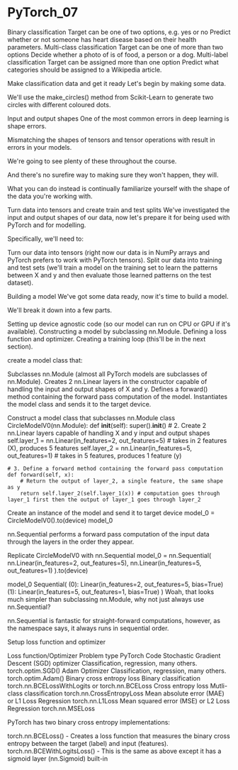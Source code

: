 # PyTorch_07


Binary classification	Target can be one of two options, e.g. yes or no	Predict whether or not someone has heart disease based on their health parameters.
Multi-class classification	Target can be one of more than two options	Decide whether a photo of is of food, a person or a dog.
Multi-label classification	Target can be assigned more than one option	Predict what categories should be assigned to a Wikipedia article.

Make classification data and get it ready
Let's begin by making some data.

We'll use the make_circles() method from Scikit-Learn to generate two circles with different coloured dots.

Input and output shapes
One of the most common errors in deep learning is shape errors.

Mismatching the shapes of tensors and tensor operations with result in errors in your models.

We're going to see plenty of these throughout the course.

And there's no surefire way to making sure they won't happen, they will.

What you can do instead is continually familiarize yourself with the shape of the data you're working with.

Turn data into tensors and create train and test splits
We've investigated the input and output shapes of our data, now let's prepare it for being used with PyTorch and for modelling.

Specifically, we'll need to:

Turn our data into tensors (right now our data is in NumPy arrays and PyTorch prefers to work with PyTorch tensors).
Split our data into training and test sets (we'll train a model on the training set to learn the patterns between X and y and then evaluate those learned patterns on the test dataset).

Building a model
We've got some data ready, now it's time to build a model.

We'll break it down into a few parts.

Setting up device agnostic code (so our model can run on CPU or GPU if it's available).
Constructing a model by subclassing nn.Module.
Defining a loss function and optimizer.
Creating a training loop (this'll be in the next section).

create a model class that:

Subclasses nn.Module (almost all PyTorch models are subclasses of nn.Module).
Creates 2 nn.Linear layers in the constructor capable of handling the input and output shapes of X and y.
Defines a forward() method containing the forward pass computation of the model.
Instantiates the model class and sends it to the target device.

 Construct a model class that subclasses nn.Module
class CircleModelV0(nn.Module):
    def __init__(self):
        super().__init__()
        # 2. Create 2 nn.Linear layers capable of handling X and y input and output shapes
        self.layer_1 = nn.Linear(in_features=2, out_features=5) # takes in 2 features (X), produces 5 features
        self.layer_2 = nn.Linear(in_features=5, out_features=1) # takes in 5 features, produces 1 feature (y)
    
    # 3. Define a forward method containing the forward pass computation
    def forward(self, x):
        # Return the output of layer_2, a single feature, the same shape as y
        return self.layer_2(self.layer_1(x)) # computation goes through layer_1 first then the output of layer_1 goes through layer_2

 Create an instance of the model and send it to target device
model_0 = CircleModelV0().to(device)
model_0

nn.Sequential performs a forward pass computation of the input data through the layers in the order they appear.

 Replicate CircleModelV0 with nn.Sequential
model_0 = nn.Sequential(
    nn.Linear(in_features=2, out_features=5),
    nn.Linear(in_features=5, out_features=1)
).to(device)

model_0
Sequential(
  (0): Linear(in_features=2, out_features=5, bias=True)
  (1): Linear(in_features=5, out_features=1, bias=True)
)
Woah, that looks much simpler than subclassing nn.Module, why not just always use nn.Sequential?

nn.Sequential is fantastic for straight-forward computations, however, as the namespace says, it always runs in sequential order.

Setup loss function and optimizer

Loss function/Optimizer	Problem type	PyTorch Code
Stochastic Gradient Descent (SGD) optimizer	Classification, regression, many others.	torch.optim.SGD()
Adam Optimizer	Classification, regression, many others.	torch.optim.Adam()
Binary cross entropy loss	Binary classification	torch.nn.BCELossWithLogits or torch.nn.BCELoss
Cross entropy loss	Mutli-class classification	torch.nn.CrossEntropyLoss
Mean absolute error (MAE) or L1 Loss	Regression	torch.nn.L1Loss
Mean squared error (MSE) or L2 Loss	Regression	torch.nn.MSELoss

PyTorch has two binary cross entropy implementations:

torch.nn.BCELoss() - Creates a loss function that measures the binary cross entropy between the target (label) and input (features).
torch.nn.BCEWithLogitsLoss() - This is the same as above except it has a sigmoid layer (nn.Sigmoid) built-in

